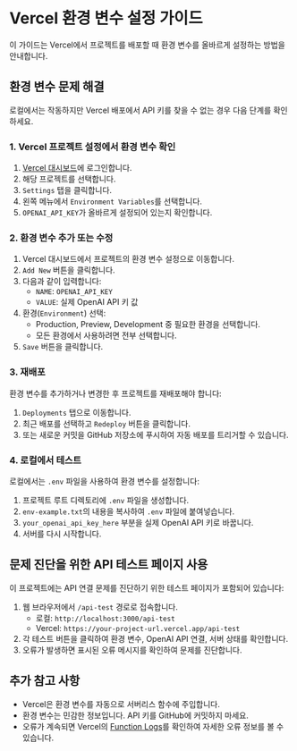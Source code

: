 # Vercel 환경 변수 설정 가이드

이 가이드는 Vercel에서 프로젝트를 배포할 때 환경 변수를 올바르게 설정하는 방법을 안내합니다.

## 환경 변수 문제 해결

로컬에서는 작동하지만 Vercel 배포에서 API 키를 찾을 수 없는 경우 다음 단계를 확인하세요.

### 1. Vercel 프로젝트 설정에서 환경 변수 확인

1. [Vercel 대시보드](https://vercel.com/)에 로그인합니다.
2. 해당 프로젝트를 선택합니다.
3. `Settings` 탭을 클릭합니다.
4. 왼쪽 메뉴에서 `Environment Variables`를 선택합니다.
5. `OPENAI_API_KEY`가 올바르게 설정되어 있는지 확인합니다.

### 2. 환경 변수 추가 또는 수정

1. Vercel 대시보드에서 프로젝트의 환경 변수 설정으로 이동합니다.
2. `Add New` 버튼을 클릭합니다.
3. 다음과 같이 입력합니다:
   - `NAME`: `OPENAI_API_KEY`
   - `VALUE`: 실제 OpenAI API 키 값
4. 환경(`Environment`) 선택:
   - Production, Preview, Development 중 필요한 환경을 선택합니다.
   - 모든 환경에서 사용하려면 전부 선택합니다.
5. `Save` 버튼을 클릭합니다.

### 3. 재배포

환경 변수를 추가하거나 변경한 후 프로젝트를 재배포해야 합니다:

1. `Deployments` 탭으로 이동합니다.
2. 최근 배포를 선택하고 `Redeploy` 버튼을 클릭합니다.
3. 또는 새로운 커밋을 GitHub 저장소에 푸시하여 자동 배포를 트리거할 수 있습니다.

### 4. 로컬에서 테스트

로컬에서는 `.env` 파일을 사용하여 환경 변수를 설정합니다:

1. 프로젝트 루트 디렉토리에 `.env` 파일을 생성합니다.
2. `env-example.txt`의 내용을 복사하여 `.env` 파일에 붙여넣습니다.
3. `your_openai_api_key_here` 부분을 실제 OpenAI API 키로 바꿉니다.
4. 서버를 다시 시작합니다.

## 문제 진단을 위한 API 테스트 페이지 사용

이 프로젝트에는 API 연결 문제를 진단하기 위한 테스트 페이지가 포함되어 있습니다:

1. 웹 브라우저에서 `/api-test` 경로로 접속합니다.
   - 로컬: `http://localhost:3000/api-test`
   - Vercel: `https://your-project-url.vercel.app/api-test`
2. 각 테스트 버튼을 클릭하여 환경 변수, OpenAI API 연결, 서버 상태를 확인합니다.
3. 오류가 발생하면 표시된 오류 메시지를 확인하여 문제를 진단합니다.

## 추가 참고 사항

- Vercel은 환경 변수를 자동으로 서버리스 함수에 주입합니다.
- 환경 변수는 민감한 정보입니다. API 키를 GitHub에 커밋하지 마세요.
- 오류가 계속되면 Vercel의 [Function Logs](https://vercel.com/docs/concepts/observability/function-logs)를 확인하여 자세한 오류 정보를 볼 수 있습니다. 